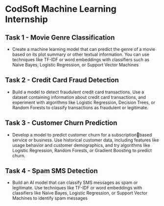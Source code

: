 
# CodSoft Machine Learning Internship


## Task 1 - Movie Genre Classification
   - Create a machine learning model that can predict the genre of a movie based on its plot summary or other textual information. You can use techniques like TF-IDF or word embeddings with classifiers such as Naive Bayes, Logistic Regression, or Support Vector Machines

## Task 2 - Credit Card Fraud Detection
   - Build a model to detect fraudulent credit card transactions. Use a dataset containing information about credit card transactions, and experiment with algorithms like Logistic Regression, Decision Trees, or Random Forests to classify transactions as fraudulent or legitimate.

## Task 3 - Customer Churn Prediction
   - Develop a model to predict customer churn for a subscriptionbased service or business. Use historical customer data, including features like usage behavior and customer demographics, and try algorithms like Logistic Regression, Random Forests, or Gradient Boosting to predict churn.

## Task 4 - Spam SMS Detection
   - Build an AI model that can classify SMS messages as spam or legitimate. Use techniques like TF-IDF or word embeddings with classifiers like Naive Bayes, Logistic Regression, or Support Vector Machines to identify spam messages

